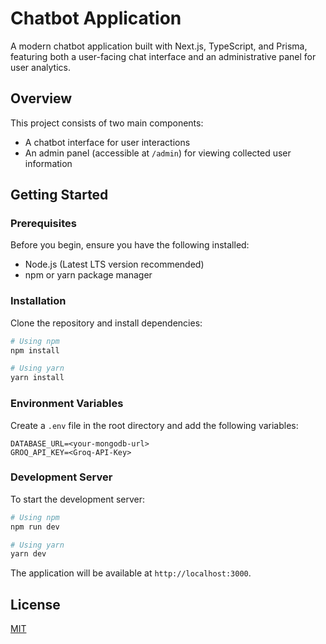 # Chatbot Application

A modern chatbot application built with Next.js, TypeScript, and Prisma, featuring both a user-facing chat interface and an administrative panel for user analytics.

## Overview

This project consists of two main components:
- A chatbot interface for user interactions
- An admin panel (accessible at `/admin`) for viewing collected user information

## Getting Started

### Prerequisites

Before you begin, ensure you have the following installed:
- Node.js (Latest LTS version recommended)
- npm or yarn package manager

### Installation

Clone the repository and install dependencies:

```bash
# Using npm
npm install

# Using yarn
yarn install
```

### Environment Variables

Create a `.env` file in the root directory and add the following variables:

```env
DATABASE_URL=<your-mongodb-url>
GROQ_API_KEY=<Groq-API-Key>
```

### Development Server

To start the development server:

```bash
# Using npm
npm run dev

# Using yarn
yarn dev
```

The application will be available at `http://localhost:3000`.

## License

[MIT](https://choosealicense.com/licenses/mit/)
